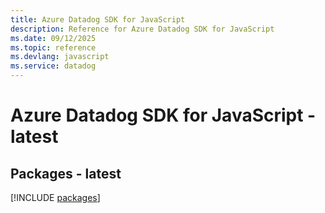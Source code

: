 ```yaml
---
title: Azure Datadog SDK for JavaScript
description: Reference for Azure Datadog SDK for JavaScript
ms.date: 09/12/2025
ms.topic: reference
ms.devlang: javascript
ms.service: datadog
---
```

# Azure Datadog SDK for JavaScript - latest
## Packages - latest
[!INCLUDE [packages](datadog-index.md)]